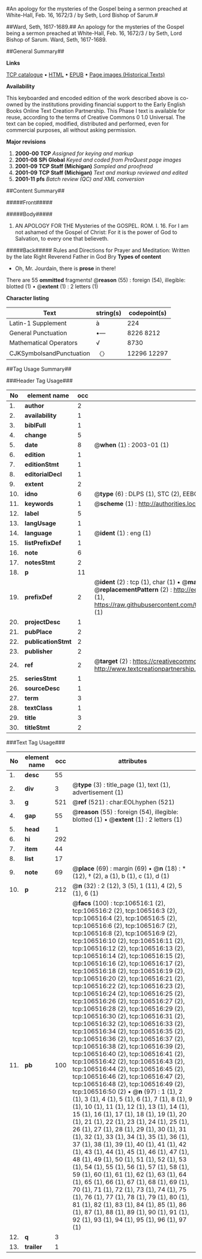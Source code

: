 #An apology for the mysteries of the Gospel being a sermon preached at White-Hall, Feb. 16, 1672/3 / by Seth, Lord Bishop of Sarum.#

##Ward, Seth, 1617-1689.##
An apology for the mysteries of the Gospel being a sermon preached at White-Hall, Feb. 16, 1672/3 / by Seth, Lord Bishop of Sarum.
Ward, Seth, 1617-1689.

##General Summary##

**Links**

[TCP catalogue](http://www.ota.ox.ac.uk/tcp/)  • 
[HTML](http://tei.it.ox.ac.uk/tcp/Texts-HTML/free/A67/A67561.html)  • 
[EPUB](http://tei.it.ox.ac.uk/tcp/Texts-EPUB/free/A67/A67561.epub) • 
[Page images (Historical Texts)](https://data.historicaltexts.jisc.ac.uk/view?pubId=eebo-17512165e&pageId=eebo-17512165e-106516-1)

**Availability**

This keyboarded and encoded edition of the
	       work described above is co-owned by the institutions
	       providing financial support to the Early English Books
	       Online Text Creation Partnership. This Phase I text is
	       available for reuse, according to the terms of Creative
	       Commons 0 1.0 Universal. The text can be copied,
	       modified, distributed and performed, even for
	       commercial purposes, all without asking permission.

**Major revisions**

1. __2000-00__ __TCP__ *Assigned for keying and markup*
1. __2001-08__ __SPi Global__ *Keyed and coded from ProQuest page images*
1. __2001-09__ __TCP Staff (Michigan)__ *Sampled and proofread*
1. __2001-09__ __TCP Staff (Michigan)__ *Text and markup reviewed and edited*
1. __2001-11__ __pfs__ *Batch review (QC) and XML conversion*

##Content Summary##

#####Front#####

#####Body#####

1. AN APOLOGY FOR THE Mysteries of the GOSPEL. ROM. I. 16. For I am not ashamed of the Gospel of Christ: For it is the power of God to Salvation, to every one that believeth.

#####Back#####
Rules and Directions for Prayer and Meditation: Written by the late Right Reverend Father in God Bry
**Types of content**

  * Oh, Mr. Jourdain, there is **prose** in there!

There are 55 **ommitted** fragments! 
 @__reason__ (55) : foreign (54), illegible: blotted (1)  •  @__extent__ (1) : 2 letters (1)

**Character listing**


|Text|string(s)|codepoint(s)|
|---|---|---|
|Latin-1 Supplement|à|224|
|General Punctuation|•—|8226 8212|
|Mathematical Operators|√|8730|
|CJKSymbolsandPunctuation|〈〉|12296 12297|

##Tag Usage Summary##

###Header Tag Usage###

|No|element name|occ|attributes|
|---|---|---|---|
|1.|__author__|2||
|2.|__availability__|1||
|3.|__biblFull__|1||
|4.|__change__|5||
|5.|__date__|8| @__when__ (1) : 2003-01 (1)|
|6.|__edition__|1||
|7.|__editionStmt__|1||
|8.|__editorialDecl__|1||
|9.|__extent__|2||
|10.|__idno__|6| @__type__ (6) : DLPS (1), STC (2), EEBO-CITATION (1), OCLC (1), VID (1)|
|11.|__keywords__|1| @__scheme__ (1) : http://authorities.loc.gov/ (1)|
|12.|__label__|5||
|13.|__langUsage__|1||
|14.|__language__|1| @__ident__ (1) : eng (1)|
|15.|__listPrefixDef__|1||
|16.|__note__|6||
|17.|__notesStmt__|2||
|18.|__p__|11||
|19.|__prefixDef__|2| @__ident__ (2) : tcp (1), char (1)  •  @__matchPattern__ (2) : ([0-9\-]+):([0-9IVX]+) (1), (.+) (1)  •  @__replacementPattern__ (2) : http://eebo.chadwyck.com/downloadtiff?vid=$1&page=$2 (1), https://raw.githubusercontent.com/textcreationpartnership/Texts/master/tcpchars.xml#$1 (1)|
|20.|__projectDesc__|1||
|21.|__pubPlace__|2||
|22.|__publicationStmt__|2||
|23.|__publisher__|2||
|24.|__ref__|2| @__target__ (2) : https://creativecommons.org/publicdomain/zero/1.0/ (1), http://www.textcreationpartnership.org/docs/. (1)|
|25.|__seriesStmt__|1||
|26.|__sourceDesc__|1||
|27.|__term__|3||
|28.|__textClass__|1||
|29.|__title__|3||
|30.|__titleStmt__|2||


###Text Tag Usage###

|No|element name|occ|attributes|
|---|---|---|---|
|1.|__desc__|55||
|2.|__div__|3| @__type__ (3) : title_page (1), text (1), advertisement (1)|
|3.|__g__|521| @__ref__ (521) : char:EOLhyphen (521)|
|4.|__gap__|55| @__reason__ (55) : foreign (54), illegible: blotted (1)  •  @__extent__ (1) : 2 letters (1)|
|5.|__head__|1||
|6.|__hi__|292||
|7.|__item__|44||
|8.|__list__|17||
|9.|__note__|69| @__place__ (69) : margin (69)  •  @__n__ (18) : * (12), † (2), a (1), b (1), c (1), d (1)|
|10.|__p__|212| @__n__ (32) : 2 (12), 3 (5), 1 (11), 4 (2), 5 (1), 6 (1)|
|11.|__pb__|100| @__facs__ (100) : tcp:106516:1 (2), tcp:106516:2 (2), tcp:106516:3 (2), tcp:106516:4 (2), tcp:106516:5 (2), tcp:106516:6 (2), tcp:106516:7 (2), tcp:106516:8 (2), tcp:106516:9 (2), tcp:106516:10 (2), tcp:106516:11 (2), tcp:106516:12 (2), tcp:106516:13 (2), tcp:106516:14 (2), tcp:106516:15 (2), tcp:106516:16 (2), tcp:106516:17 (2), tcp:106516:18 (2), tcp:106516:19 (2), tcp:106516:20 (2), tcp:106516:21 (2), tcp:106516:22 (2), tcp:106516:23 (2), tcp:106516:24 (2), tcp:106516:25 (2), tcp:106516:26 (2), tcp:106516:27 (2), tcp:106516:28 (2), tcp:106516:29 (2), tcp:106516:30 (2), tcp:106516:31 (2), tcp:106516:32 (2), tcp:106516:33 (2), tcp:106516:34 (2), tcp:106516:35 (2), tcp:106516:36 (2), tcp:106516:37 (2), tcp:106516:38 (2), tcp:106516:39 (2), tcp:106516:40 (2), tcp:106516:41 (2), tcp:106516:42 (2), tcp:106516:43 (2), tcp:106516:44 (2), tcp:106516:45 (2), tcp:106516:46 (2), tcp:106516:47 (2), tcp:106516:48 (2), tcp:106516:49 (2), tcp:106516:50 (2)  •  @__n__ (97) : 1 (1), 2 (1), 3 (1), 4 (1), 5 (1), 6 (1), 7 (1), 8 (1), 9 (1), 10 (1), 11 (1), 12 (1), 13 (1), 14 (1), 15 (1), 16 (1), 17 (1), 18 (1), 19 (1), 20 (1), 21 (1), 22 (1), 23 (1), 24 (1), 25 (1), 26 (1), 27 (1), 28 (1), 29 (1), 30 (1), 31 (1), 32 (1), 33 (1), 34 (1), 35 (1), 36 (1), 37 (1), 38 (1), 39 (1), 40 (1), 41 (1), 42 (1), 43 (1), 44 (1), 45 (1), 46 (1), 47 (1), 48 (1), 49 (1), 50 (1), 51 (1), 52 (1), 53 (1), 54 (1), 55 (1), 56 (1), 57 (1), 58 (1), 59 (1), 60 (1), 61 (1), 62 (1), 63 (1), 64 (1), 65 (1), 66 (1), 67 (1), 68 (1), 69 (1), 70 (1), 71 (1), 72 (1), 73 (1), 74 (1), 75 (1), 76 (1), 77 (1), 78 (1), 79 (1), 80 (1), 81 (1), 82 (1), 83 (1), 84 (1), 85 (1), 86 (1), 87 (1), 88 (1), 89 (1), 90 (1), 91 (1), 92 (1), 93 (1), 94 (1), 95 (1), 96 (1), 97 (1)|
|12.|__q__|3||
|13.|__trailer__|1||
